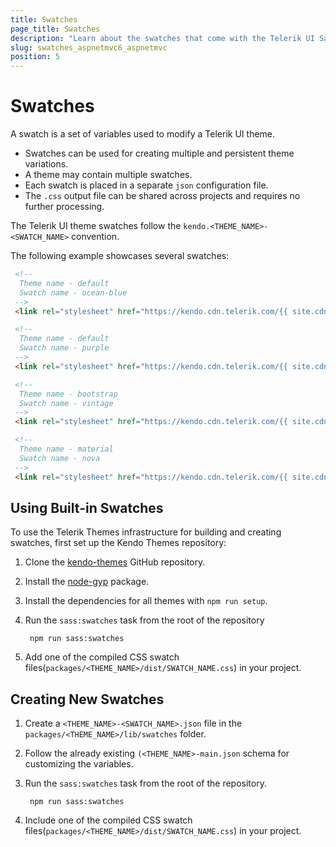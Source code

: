 ```yaml
---
title: Swatches
page_title: Swatches
description: "Learn about the swatches that come with the Telerik UI Sass themes."
slug: swatches_aspnetmvc6_aspnetmvc
position: 5
---
```


# Swatches

A swatch is a set of variables used to modify a Telerik UI theme.

* Swatches can be used for creating multiple and persistent theme variations.
* A theme may contain multiple swatches.
* Each swatch is placed in a separate `json` configuration file.
* The `.css` output file can be shared across projects and requires no further processing.

The Telerik UI theme swatches follow the `kendo.<THEME_NAME>-<SWATCH_NAME>` convention.

The following example showcases several swatches:

```html
 <!-- 
  Theme name - default
  Swatch name - ocean-blue
 -->
 <link rel="stylesheet" href="https://kendo.cdn.telerik.com/{{ site.cdnVersion }}/styles/kendo.default-ocean-blue.min.css" />

 <!-- 
  Theme name - default
  Swatch name - purple
 -->
 <link rel="stylesheet" href="https://kendo.cdn.telerik.com/{{ site.cdnVersion }}/styles/kendo.default-purple.min.css" />

 <!-- 
  Theme name - bootstrap
  Swatch name - vintage
 -->
 <link rel="stylesheet" href="https://kendo.cdn.telerik.com/{{ site.cdnVersion }}/styles/kendo.bootstrap-vintage.min.css" />

 <!-- 
  Theme name - material
  Swatch name - nova
 -->
 <link rel="stylesheet" href="https://kendo.cdn.telerik.com/{{ site.cdnVersion }}/styles/kendo.material-nova.min.css" />
```

## Using Built-in Swatches

To use the Telerik Themes infrastructure for building and creating swatches, first set up the Kendo Themes repository:

1. Clone the [kendo-themes](https://github.com/telerik/kendo-themes) GitHub repository.
1. Install the [node-gyp](https://github.com/nodejs/node-gyp#installation) package.
1. Install the dependencies for all themes with `npm run setup`.
1. Run the `sass:swatches` task from the root of the repository

        npm run sass:swatches

1. Add one of the compiled CSS swatch files(`packages/<THEME_NAME>/dist/SWATCH_NAME.css`) in your project.

## Creating New Swatches

1. Create a `<THEME_NAME>-<SWATCH_NAME>.json` file in the `packages/<THEME_NAME>/lib/swatches` folder.
1. Follow the already existing `(<THEME_NAME>-main.json` schema for customizing the variables.
1. Run the `sass:swatches` task from the root of the repository.

        npm run sass:swatches

1. Include one of the compiled CSS swatch files(`packages/<THEME_NAME>/dist/SWATCH_NAME.css`) in your project.